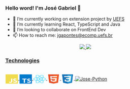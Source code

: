 ### Hello word! I'm José Gabriel 👋

- 🔭 I’m currently working on extension project by [UEFS](https://www.uefs.br/)
- 🌱 I’m currently learning React, TypeScript and Java
- 👯 I’m looking to collaborate on FrontEnd Dev
- 📫 How to reach me: jgapontes@ecomp.uefs.br
<div align="center">
  <a href="https://github.com/juserrrrr">
  <img height="160em" src="https://github-readme-stats.vercel.app/api?username=juserrrrr&show_icons=true&theme=dracula&include_all_commits=true&count_private=true"/>
  <img height="160em" src="https://github-readme-stats.vercel.app/api/top-langs/?username=juserrrrr&layout=compact&langs_count=7&theme=dracula"/>
</div>
  
### Technologies
  
<div style="display: inline_block"><br>
  <img align="center" alt="Jose-Js" height="30" width="40" src="https://raw.githubusercontent.com/devicons/devicon/master/icons/javascript/javascript-plain.svg">
  <img align="center" alt="Jose-Ts" height="30" width="40" src="https://raw.githubusercontent.com/devicons/devicon/master/icons/typescript/typescript-plain.svg">
  <img align="center" alt="Jose-React" height="30" width="40" src="https://raw.githubusercontent.com/devicons/devicon/master/icons/react/react-original.svg">
  <img align="center" alt="Jose-HTML" height="30" width="40" src="https://raw.githubusercontent.com/devicons/devicon/master/icons/html5/html5-original.svg">
  <img align="center" alt="Jose-CSS" height="30" width="40" src="https://raw.githubusercontent.com/devicons/devicon/master/icons/css3/css3-original.svg">
  <img align="center" alt="Jose-Python" height="30" width="40" src="https://cdn.jsdelivr.net/gh/devicons/devicon/icons/java/java-original.svg">
</div>
